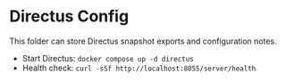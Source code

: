 # Directus Config

This folder can store Directus snapshot exports and configuration notes.

- Start Directus: `docker compose up -d directus`
- Health check: `curl -sSf http://localhost:8055/server/health`